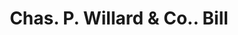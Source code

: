 ---
doi: 10.7916/D8PV7XB5
date_other: '1890'
date_other_textual: '1890'
form: printed ephemera
genre:
- Invoices
name:
- Chas. P. Willard & Co.
object_in_context_url: https://biggert.cul.columbia.edu/items/view/ave_biggert_00169
subject_hierarchical_geographic:
- Chicago, Illinois, United States
subject_name:
- Chas. P. Willard & Co.
title: Chas. P. Willard & Co.. Bill
sort_title: Chas. P. Willard & Co.. Bill
call_number: ave_biggert_00169
coordinates:
- 41.83694444444445,-87.68472222222222
pid: ave_biggert_00169
identifiers: ave_biggert_00169
permalink: /biggert/ave_biggert_00169/
layout: iiif-image-page
---
